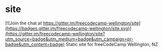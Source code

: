 # site

[![Join the chat at https://gitter.im/freecodecamp-wellington/site](https://badges.gitter.im/freecodecamp-wellington/site.svg)](https://gitter.im/freecodecamp-wellington/site?utm_source=badge&utm_medium=badge&utm_campaign=pr-badge&utm_content=badge)
Static site for freeCodeCamp Wellington, NZ
